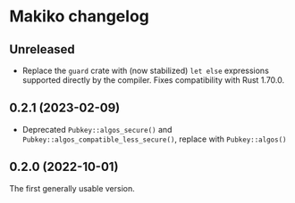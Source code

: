 # Makiko changelog

## Unreleased

- Replace the `guard` crate with (now stabilized) `let else` expressions
  supported directly by the compiler. Fixes compatibility with Rust 1.70.0.

## 0.2.1 (2023-02-09)

- Deprecated `Pubkey::algos_secure()` and
  `Pubkey::algos_compatible_less_secure()`, replace with
  `Pubkey::algos()`

## 0.2.0 (2022-10-01)

The first generally usable version.
